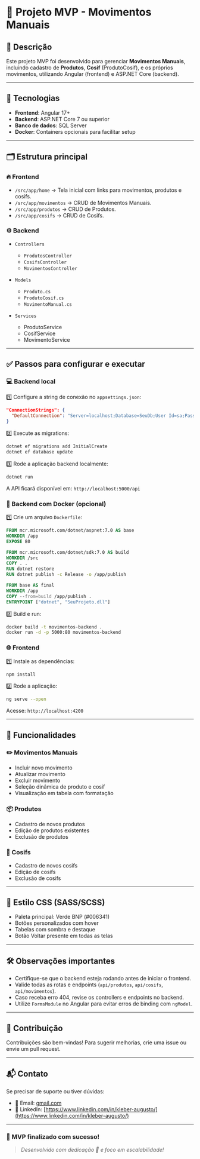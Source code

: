 # 💼 Projeto MVP - Movimentos Manuais

## 📄 Descrição

Este projeto MVP foi desenvolvido para gerenciar **Movimentos Manuais**, incluindo cadastro de **Produtos**, **Cosif** (ProdutoCosif), e os próprios movimentos, utilizando Angular (frontend) e ASP.NET Core (backend).

---

## 🚀 Tecnologias

* **Frontend**: Angular 17+
* **Backend**: ASP.NET Core 7 ou superior
* **Banco de dados**: SQL Server
* **Docker**: Containers opcionais para facilitar setup

---

## 🗂️ Estrutura principal

### 🔥 Frontend

* `/src/app/home` → Tela inicial com links para movimentos, produtos e cosifs.
* `/src/app/movimentos` → CRUD de Movimentos Manuais.
* `/src/app/produtos` → CRUD de Produtos.
* `/src/app/cosifs` → CRUD de Cosifs.

### ⚙️ Backend

* `Controllers`

  * `ProdutosController`
  * `CosifsController`
  * `MovimentosController`
* `Models`

  * `Produto.cs`
  * `ProdutoCosif.cs`
  * `MovimentoManual.cs`
* `Services`

  * ProdutoService
  * CosifService
  * MovimentoService

---

## ✅ Passos para configurar e executar

### 💻 Backend local

1️⃣ Configure a string de conexão no `appsettings.json`:

```json
"ConnectionStrings": {
  "DefaultConnection": "Server=localhost;Database=SeuDb;User Id=sa;Password=SuaSenha;"
}
```

2️⃣ Execute as migrations:

```bash
dotnet ef migrations add InitialCreate
dotnet ef database update
```

3️⃣ Rode a aplicação backend localmente:

```bash
dotnet run
```

A API ficará disponível em: `http://localhost:5000/api`

### 🐳 Backend com Docker (opcional)

1️⃣ Crie um arquivo `Dockerfile`:

```dockerfile
FROM mcr.microsoft.com/dotnet/aspnet:7.0 AS base
WORKDIR /app
EXPOSE 80

FROM mcr.microsoft.com/dotnet/sdk:7.0 AS build
WORKDIR /src
COPY . .
RUN dotnet restore
RUN dotnet publish -c Release -o /app/publish

FROM base AS final
WORKDIR /app
COPY --from=build /app/publish .
ENTRYPOINT ["dotnet", "SeuProjeto.dll"]
```

2️⃣ Build e run:

```bash
docker build -t movimentos-backend .
docker run -d -p 5000:80 movimentos-backend
```

### 🌐 Frontend

1️⃣ Instale as dependências:

```bash
npm install
```

2️⃣ Rode a aplicação:

```bash
ng serve --open
```

Acesse: `http://localhost:4200`

---

## 📑 Funcionalidades

### ✏️ Movimentos Manuais

* Incluir novo movimento
* Atualizar movimento
* Excluir movimento
* Seleção dinâmica de produto e cosif
* Visualização em tabela com formatação

### 📦 Produtos

* Cadastro de novos produtos
* Edição de produtos existentes
* Exclusão de produtos

### 🔧 Cosifs

* Cadastro de novos cosifs
* Edição de cosifs
* Exclusão de cosifs

---

## 🎨 Estilo CSS (SASS/SCSS)

* Paleta principal: Verde BNP (#006341)
* Botões personalizados com hover
* Tabelas com sombra e destaque
* Botão Voltar presente em todas as telas

---

## 🛠️ Observações importantes

* Certifique-se que o backend esteja rodando antes de iniciar o frontend.
* Valide todas as rotas e endpoints (`api/produtos`, `api/cosifs`, `api/movimentos`).
* Caso receba erro 404, revise os controllers e endpoints no backend.
* Utilize `FormsModule` no Angular para evitar erros de binding com `ngModel`.

---

## 🤝 Contribuição

Contribuições são bem-vindas! Para sugerir melhorias, crie uma issue ou envie um pull request.

---

## 📬 Contato

Se precisar de suporte ou tiver dúvidas:

* 💬 Email: [gmail.com](mailto:kleber.ime.usp@gmail.com)
* 💼 LinkedIn: [https://www.linkedin.com/in/kleber-augusto/](https://www.linkedin.com/in/kleber-augusto/)

---

### 🚩 MVP finalizado com sucesso!

> *Desenvolvido com dedicação 💚 e foco em escalabilidade!*
